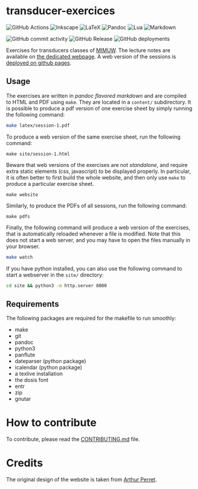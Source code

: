 # transducer-exercices

![GitHub Actions](https://img.shields.io/badge/github%20actions-%232671E5.svg?style=for-the-badge&logo=githubactions&logoColor=white)
![Inkscape](https://img.shields.io/badge/Inkscape-e0e0e0?style=for-the-badge&logo=inkscape&logoColor=080A13)
![LaTeX](https://img.shields.io/badge/latex-%23008080.svg?style=for-the-badge&logo=latex&logoColor=white)
![Pandoc](https://img.shields.io/badge/pandoc-%231a1a1a.svg?style=for-the-badge&logo=pandoc&logoColor=white)
![Lua](https://img.shields.io/badge/lua-%232C2D72.svg?style=for-the-badge&logo=lua&logoColor=white)
![Markdown](https://img.shields.io/badge/markdown-%23000000.svg?style=for-the-badge&logo=markdown&logoColor=white)

![GitHub commit activity](https://img.shields.io/github/commit-activity/m/AliaumeL/transducer-exercices)
![GitHub Release](https://img.shields.io/github/v/release/AliaumeL/transducer-exercices)
![GitHub deployments](https://img.shields.io/github/deployments/AliaumeL/transducer-exercices/github-pages)


Exercises for transducers classes of [MIMUW]. The lecture notes are available
on [the dedicated webpage][lecture-notes]. A web version of the sessions is
[deployed on github pages][ghpages].

[MIMUW]: https://www.mimuw.edu.pl
[lecture-notes]: https://www.mimuw.edu.pl/~bojan/2023-2024/przeksztalcenia-automatowe-transducers
[ghpages]: https://aliaumel.github.io/transducer-exercices


## Usage 

The exercises are written in *pandoc flavored markdown* and are compiled to
HTML and PDF using `make`. They are located in a `content/` subdirectory.
It is possible to produce a pdf version of one exercise sheet by simply
running the following command:

```bash
make latex/session-1.pdf
```

To produce a web version of the same exercise sheet, run the following command:

```
make site/session-1.html
```

Beware that web versions of the exercises are not *standalone*, and require
extra static elements (css, javascript) to be displayed properly. In
particular, it is often better to first build the whole website, and then only
use `make` to produce a particular exercise sheet.

```
make website
```

Similarly, to produce the PDFs of all sessions, run the following command:

```
make pdfs
```

Finally, the following command will produce a web version of the exercises, that
is automatically reloaded whenever a file is modified.  Note that this does not
start a web server, and you may have to open the files manually in your browser.

```bash
make watch 
```

If you have python installed, you can also use the following command to start
a webserver in the `site/` directory:

```bash
cd site && python3 -m http.server 8000
```

## Requirements

The following packages are required for the makefile to run smoothly:

- make
- git
- pandoc
- python3
- panflute
- dateparser (python package)
- icalendar (python package)
- a texlive installation
- the dosis font
- entr
- zip
- gnutar

# How to contribute

To contribute, please read the [CONTRIBUTING.md](CONTRIBUTING.md) file.

# Credits

The original design of the website is taken from [Arthur
Perret](https://www.arthurperret.fr/).

